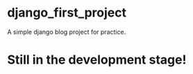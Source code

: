 # django_first_project
A simple django blog project for practice.

# Still in the development stage!
